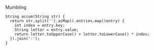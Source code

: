 Mumbling

    String accum(String str) {
      return str.split('').asMap().entries.map((entry) {
        int index = entry.key;
        String letter = entry.value;
        return letter.toUpperCase() + letter.toLowerCase() * index;
      }).join('-');
    }

